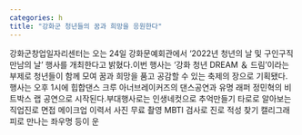```yaml
---
categories: h
title: "강화군 청년들의 꿈과 희망을 응원한다"
---
```

강화군창업일자리센터는 오는 24일 강화문예회관에서 ‘2022년 청년의 날 및 구인구직 만남의 날’ 행사를 개최한다고 밝혔다.이번 행사는 ‘강화 청년 DREAM ＆ 드림’이라는 부제로 청년들이 함께 모여 꿈과 희망을 품고 공감할 수 있는 축제의 장으로 기획됐다. 행사는 오후 1시에 힙합댄스 크루 아너브레이커즈의 댄스공연과 유명 래퍼 정민혁의 비트박스 랩 공연으로 시작된다.부대행사로는 인생네컷으로 추억만들기 타로로 알아보는 직업진로 면접 메이크업 이력서 사진 무료 촬영 MBTI 검사로 진로 적성 찾기 캘리그래피로 만나는 좌우명 등이 운